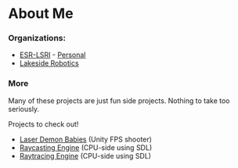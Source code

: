 # About Me

### Organizations:
- [ESR-LSRI](https://github.com/ESR-LSRI) - [Personal](https://github.com/ESR-LSRI/2023_NoahL)
- [Lakeside Robotics](https://github.com/Lakeside-Robotics)

### More
Many of these projects are just fun side projects. Nothing to take too seriously.

Projects to check out!
- [Laser Demon Babies](https://github.com/noahl25/Laser-Demon-Babies) (Unity FPS shooter)
- [Raycasting Engine](https://github.com/noahl25/SDL3DRaycastingEngine) (CPU-side using SDL)
- [Raytracing Engine](https://github.com/noahl25/sdl-raytracer) (CPU-side using SDL)
